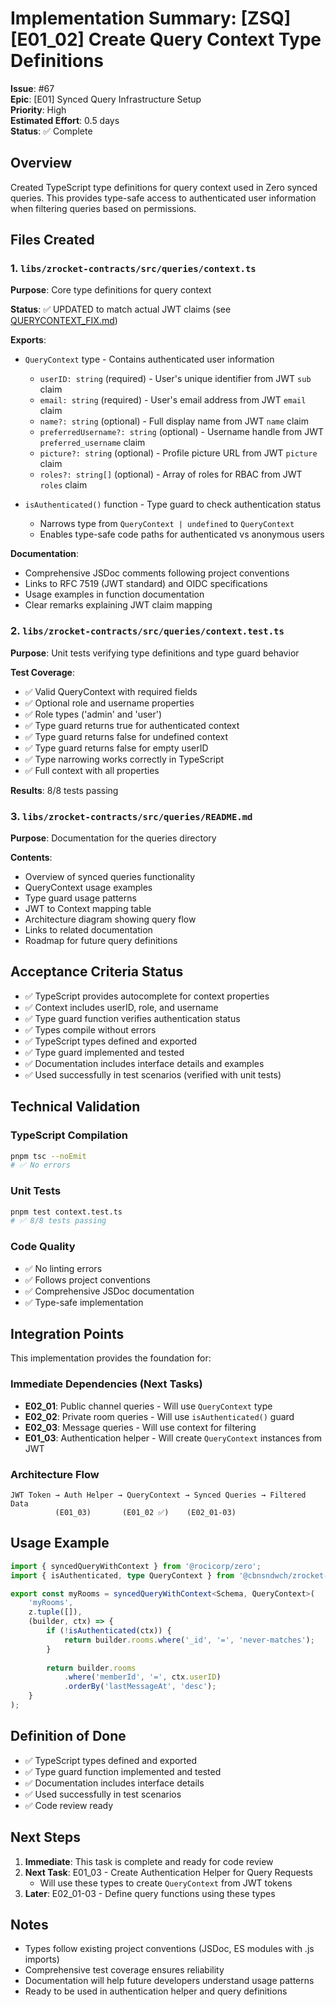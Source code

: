 # Implementation Summary: [ZSQ][E01_02] Create Query Context Type Definitions

**Issue**: #67  
**Epic**: [E01] Synced Query Infrastructure Setup  
**Priority**: High  
**Estimated Effort**: 0.5 days  
**Status**: ✅ Complete

## Overview

Created TypeScript type definitions for query context used in Zero synced queries. This provides type-safe access to authenticated user information when filtering queries based on permissions.

## Files Created

### 1. `libs/zrocket-contracts/src/queries/context.ts`
**Purpose**: Core type definitions for query context

**Status**: ✅ UPDATED to match actual JWT claims (see [QUERYCONTEXT_FIX.md](./QUERYCONTEXT_FIX.md))

**Exports**:
- `QueryContext` type - Contains authenticated user information
  - `userID: string` (required) - User's unique identifier from JWT `sub` claim
  - `email: string` (required) - User's email address from JWT `email` claim
  - `name?: string` (optional) - Full display name from JWT `name` claim
  - `preferredUsername?: string` (optional) - Username handle from JWT `preferred_username` claim
  - `picture?: string` (optional) - Profile picture URL from JWT `picture` claim
  - `roles?: string[]` (optional) - Array of roles for RBAC from JWT `roles` claim

- `isAuthenticated()` function - Type guard to check authentication status
  - Narrows type from `QueryContext | undefined` to `QueryContext`
  - Enables type-safe code paths for authenticated vs anonymous users

**Documentation**:
- Comprehensive JSDoc comments following project conventions
- Links to RFC 7519 (JWT standard) and OIDC specifications
- Usage examples in function documentation
- Clear remarks explaining JWT claim mapping

### 2. `libs/zrocket-contracts/src/queries/context.test.ts`
**Purpose**: Unit tests verifying type definitions and type guard behavior

**Test Coverage**:
- ✅ Valid QueryContext with required fields
- ✅ Optional role and username properties
- ✅ Role types ('admin' and 'user')
- ✅ Type guard returns true for authenticated context
- ✅ Type guard returns false for undefined context
- ✅ Type guard returns false for empty userID
- ✅ Type narrowing works correctly in TypeScript
- ✅ Full context with all properties

**Results**: 8/8 tests passing

### 3. `libs/zrocket-contracts/src/queries/README.md`
**Purpose**: Documentation for the queries directory

**Contents**:
- Overview of synced queries functionality
- QueryContext usage examples
- Type guard usage patterns
- JWT to Context mapping table
- Architecture diagram showing query flow
- Links to related documentation
- Roadmap for future query definitions

## Acceptance Criteria Status

- ✅ TypeScript provides autocomplete for context properties
- ✅ Context includes userID, role, and username
- ✅ Type guard function verifies authentication status
- ✅ Types compile without errors
- ✅ TypeScript types defined and exported
- ✅ Type guard implemented and tested
- ✅ Documentation includes interface details and examples
- ✅ Used successfully in test scenarios (verified with unit tests)

## Technical Validation

### TypeScript Compilation
```bash
pnpm tsc --noEmit
# ✅ No errors
```

### Unit Tests
```bash
pnpm test context.test.ts
# ✅ 8/8 tests passing
```

### Code Quality
- ✅ No linting errors
- ✅ Follows project conventions
- ✅ Comprehensive JSDoc documentation
- ✅ Type-safe implementation

## Integration Points

This implementation provides the foundation for:

### Immediate Dependencies (Next Tasks)
- **E02_01**: Public channel queries - Will use `QueryContext` type
- **E02_02**: Private room queries - Will use `isAuthenticated()` guard
- **E02_03**: Message queries - Will use context for filtering
- **E01_03**: Authentication helper - Will create `QueryContext` instances from JWT

### Architecture Flow
```
JWT Token → Auth Helper → QueryContext → Synced Queries → Filtered Data
          (E01_03)       (E01_02 ✅)    (E02_01-03)
```

## Usage Example

```typescript
import { syncedQueryWithContext } from '@rocicorp/zero';
import { isAuthenticated, type QueryContext } from '@cbnsndwch/zrocket-contracts/queries/context';

export const myRooms = syncedQueryWithContext<Schema, QueryContext>(
    'myRooms',
    z.tuple([]),
    (builder, ctx) => {
        if (!isAuthenticated(ctx)) {
            return builder.rooms.where('_id', '=', 'never-matches');
        }
        
        return builder.rooms
            .where('memberId', '=', ctx.userID)
            .orderBy('lastMessageAt', 'desc');
    }
);
```

## Definition of Done

- ✅ TypeScript types defined and exported
- ✅ Type guard function implemented and tested
- ✅ Documentation includes interface details
- ✅ Used successfully in test scenarios
- ✅ Code review ready

## Next Steps

1. **Immediate**: This task is complete and ready for code review
2. **Next Task**: E01_03 - Create Authentication Helper for Query Requests
   - Will use these types to create `QueryContext` from JWT tokens
3. **Later**: E02_01-03 - Define query functions using these types

## Notes

- Types follow existing project conventions (JSDoc, ES modules with .js imports)
- Comprehensive test coverage ensures reliability
- Documentation will help future developers understand usage patterns
- Ready to be used in authentication helper and query definitions
